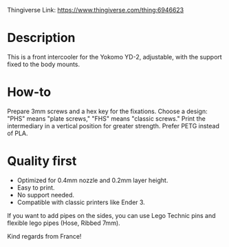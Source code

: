 Thingiverse Link: https://www.thingiverse.com/thing:6946623

# Description
This is a front intercooler for the Yokomo YD-2, adjustable, with the support fixed to the body mounts.

# How-to
Prepare 3mm screws and a hex key for the fixations.
Choose a design: "PHS" means "plate screws," "FHS" means "classic screws."
Print the intermediary in a vertical position for greater strength.
Prefer PETG instead of PLA.

# Quality first
- Optimized for 0.4mm nozzle and 0.2mm layer height.
- Easy to print.
- No support needed.
- Compatible with classic printers like Ender 3.

If you want to add pipes on the sides, you can use Lego Technic pins and flexible lego pipes (Hose, Ribbed 7mm).

Kind regards from France!
